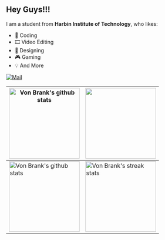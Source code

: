 ## Hey Guys!!!

I am a student from **Harbin Institute of Technology**, who likes:

+ 📄 Coding
+ 🎞️ Video Editing
+ 🎨 Designing
+ 🎮 Gaming
+ 💡 And More

[![Mail](https://img.shields.io/badge/Email-vonbrank@outlook.com-blue?style=flat&logo=mail.ru)](mailto:vonbrank@outlook.com)


| <a href="https://github.com/anuraghazra/github-readme-stats"><img align="center" src="https://github-readme-stats.vercel.app/api?username=vonbrank&show_icons=true&theme=tokyonight" alt="Von Brank's github stats" height="192px" /></a>             | <a href="https://github.com/anuraghazra/github-readme-stats"><img  align="center" src="https://github-readme-stats.vercel.app/api/top-langs/?username=vonbrank&layout=compact&exclude_repo=vonbrank.github.io&langs_count=8&theme=tokyonight" height="192px" /></a> |
|-------------------------------------------------------------------------------------------------------------------------------------------------------------------------------------------------------------------------------------------------------|---------------------------------------------------------------------------------------------------------------------------------------------------------------------------------------------------------------------------------------------------------------------|
| <a href="https://github.com/anuraghazra/github-readme-stats"><img align="center" src="https://github-readme-stats.vercel.app/api/wakatime?username=vonbrank&layout=compact&v=2&theme=tokyonight" alt="Von Brank's github stats" height="192px" /></a> | <a href="https://git.io/streak-stats"><img align="center" src="https://github-readme-streak-stats.herokuapp.com/?user=vonbrank&theme=tokyonight" alt="Von Brank's streak stats" height="192px"  /></a>                                                              |

